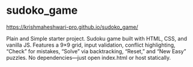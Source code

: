 # sudoko_game

https://krishmaheshwari-pro.github.io/sudoko_game/

Plain and Simple starter project. Sudoku game built with HTML, CSS, and vanilla JS. Features a 9×9 grid, input validation, conflict highlighting, “Check” for mistakes, “Solve” via backtracking, “Reset,” and “New Easy” puzzles. No dependencies—just open index.html or host statically.
